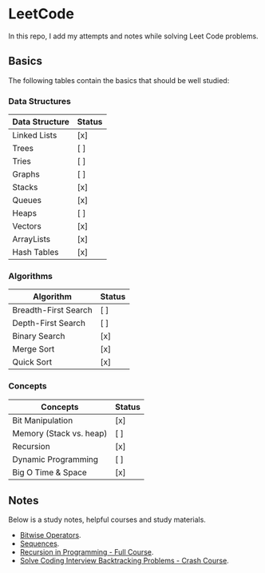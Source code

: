 # LeetCode

In this repo, I add my attempts and notes while solving Leet Code problems.

## Basics

The following tables contain the basics that should be well studied:

### Data Structures

| Data Structure | Status |
|----------------|--------|
| Linked Lists   | [x]    |
| Trees          | [ ]    |
| Tries          | [ ]    |
| Graphs         | [ ]    |
| Stacks         | [x]    |
| Queues         | [x]    |
| Heaps          | [ ]    |
| Vectors        | [x]    |
| ArrayLists     | [x]    |
| Hash Tables    | [x]    |

### Algorithms

| Algorithm            | Status |
|----------------------|--------|
| Breadth-First Search | [ ]    |
| Depth-First Search   | [ ]    |
| Binary Search        | [x]    |
| Merge Sort           | [x]    |
| Quick Sort           | [x]    |

### Concepts

| Concepts                | Status |
|-------------------------|--------|
| Bit Manipulation        | [x]    |
| Memory (Stack vs. heap) | [ ]    |
| Recursion               | [x]    |
| Dynamic Programming     | [ ]    |
| Big O Time & Space      | [x]    |

## Notes

Below is a study notes, helpful courses and study materials.

- [Bitwise Operators](./notes/bitwise-operators.md).
- [Sequences](./notes/sequences.md).
- [Recursion in Programming - Full Course](https://www.youtube.com/watch?v=IJDJ0kBx2LM).
- [Solve Coding Interview Backtracking Problems - Crash Course](https://www.youtube.com/watch?v=A80YzvNwqXA).
